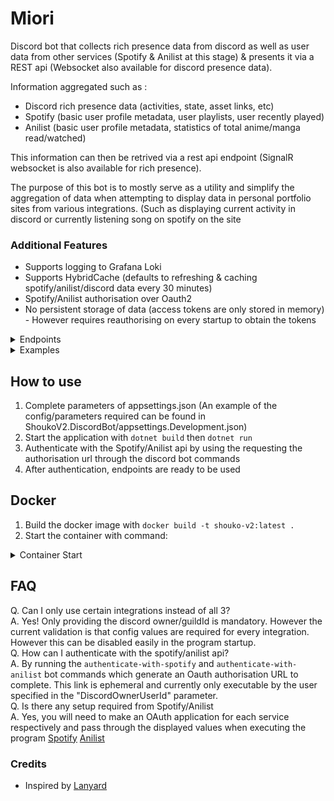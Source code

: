 # Miori

Discord bot that collects rich presence data from discord as well as user data from other services (Spotify & Anilist at this stage) & presents it via a REST api (Websocket also available for discord presence data).

Information aggregated such as :
- Discord rich presence data (activities, state, asset links, etc)
- Spotify (basic user profile metadata, user playlists, user recently played)
- Anilist (basic user profile metadata, statistics of total anime/manga read/watched)

This information can then be retrived via a rest api endpoint (SignalR websocket is also available for rich presence).

The purpose of this bot is to mostly serve as a utility and simplify the aggregation of data when attempting to display data in personal portfolio sites from various integrations. (Such as displaying current activity in discord or currently listening song on spotify on the site

### Additional Features
-  Supports logging to Grafana Loki
-  Supports HybridCache (defaults to refreshing & caching spotify/anilist/discord data every 30 minutes)
-  Spotify/Anilist authorisation over Oauth2
-  No persistent storage of data (access tokens are only stored in memory) - However requires reauthorising on every startup to obtain the tokens

<details>
  <summary>
    Endpoints
  </summary>       
    
       
  - api/v1/profile/spotify (REST)    
  - api/v1/profile/anilist (REST)    
  - api/v1/profile/discord (REST)    
  - /presencehub (Websocket)    
</details>

<details>
  <summary>
    Examples
    </summary>

  <details>
    <summary>
      Response format
    </summary>
        <pre lang="json"><code>
{
    "discordProfileData": {
        "uuid": "",
        "guildId": "",
        "discordActivities": [
            {
                "activityName": "",
                "state": "",
                "details": "",
                "largeText": "",
                "largeImageId": "",
                "smallImageId": "",
                "smallText": "",
                "timeStampStartUtc": "",
                "timeStampEndUtc": "",
                "activityType": "",
                "createdAtUtc": ""
            }
        ]
    },
    "anilistProfileData": {
        "anilistViewerStatistics": {
            "data": {
                "viewer": {
                    "id": 0,
                    "name": null,
                    "avatar": {
                        "large": ""
                    },
                    "bannerImage": null,
                    "statistics": {
                        "anime": {
                            "count": 0,
                            "meanScore": 0,
                            "volumesRead": 0
                        },
                        "manga": {
                            "chaptersRead": 0,
                            "count": 0,
                            "meanScore": 0
                        }
                    }
                }
            }
        }
    },
    "spotifyProfileData": {
        "spotifyProfile": {
            "display_name": "",
            "external_urls": {
                "spotify": ""
            },
            "id": "",
            "images": []
        },
        "recentlyPlayed": {
            "items": [],
            "next": null
        },
        "userPlaylists": {
            "total": 0,
            "items": []
        }
    }
}
</code></pre>
  </details>
</details>

## How to use
1. Complete parameters of appsettings.json (An example of the config/parameters required can be found in ShoukoV2.DiscordBot/appsettings.Development.json)
2. Start the application with ```dotnet build``` then ```dotnet run```
3. Authenticate with the Spotify/Anilist api by using the requesting the authorisation url through the discord bot commands
4. After authentication, endpoints are ready to be used

## Docker
1. Build the docker image with ```docker build -t shouko-v2:latest .```
2. Start the container with command:
<details>
  <summary>
    Container Start
  </summary>     
<pre lang="bash"><code>
docker run -d \
--name shoukov2 \
-p 0.0.0.0:5001:5001 \
-e DiscordBotToken="" \
-e DiscordOwnerUserId="" \
-e DiscordOwnerGuildId="" \
-e SpotifyClientId="" \
-e SpotifyClientSecret="" \
-e SpotifyRedirectUri="" \
-e SpotifyScope="user-read-recently-played" \
-e AnilistClientId="" \
-e AnilistClientSecret="" \
-e AnilistRedirectUri="" \
-e EnableCaching="True" \
-e EnableRemoteLogging="True" \
-e LokiUsername="" \
-e LokiApiToken="" \
-e LokiUrl="" \
-e NetworkPort="5001" \
shouko-v2:latest
</code>
</details>    

## FAQ
Q. Can I only use certain integrations instead of all 3?    
A. Yes! Only providing the discord owner/guildId is mandatory. However the current validation is that config values are required for every integration. However this can be disabled easily in the program startup.     
Q. How can I authenticate with the spotify/anilist api?    
A. By running the ```authenticate-with-spotify``` and ```authenticate-with-anilist``` bot commands which generate an Oauth authorisation URL to complete. This link is ephemeral and currently only executable by the user specified in the "DiscordOwnerUserId" parameter.    
Q. Is there any setup required from Spotify/Anilist    
A. Yes, you will need to make an OAuth application for each service respectively and pass through the displayed values when executing the program [Spotify](https://developer.spotify.com/dashboard]) [Anilist](https://anilist.co/settings/developer)    



### Credits    
- Inspired by [Lanyard](https://github.com/Phineas/lanyard)
